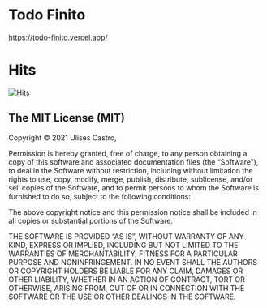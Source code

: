 # Todo Finito
https://todo-finito.vercel.app/

# Hits
[![Hits](https://hits.seeyoufarm.com/api/count/incr/badge.svg?url=https%3A%2F%2Fgithub.com%2Fulises-castro%2Ftodo-finito&count_bg=%2379C83D&title_bg=%23555555&icon=buzzfeed.svg&icon_color=%23E7E7E7&title=hits&edge_flat=false)](https://hits.seeyoufarm.com)

## The MIT License (MIT)
Copyright © 2021 Ulises Castro,

Permission is hereby granted, free of charge, to any person obtaining a copy of this software and associated documentation files (the “Software”), to deal in the Software without restriction, including without limitation the rights to use, copy, modify, merge, publish, distribute, sublicense, and/or sell copies of the Software, and to permit persons to whom the Software is furnished to do so, subject to the following conditions:

The above copyright notice and this permission notice shall be included in all copies or substantial portions of the Software.

THE SOFTWARE IS PROVIDED “AS IS”, WITHOUT WARRANTY OF ANY KIND, EXPRESS OR IMPLIED, INCLUDING BUT NOT LIMITED TO THE WARRANTIES OF MERCHANTABILITY, FITNESS FOR A PARTICULAR PURPOSE AND NONINFRINGEMENT. IN NO EVENT SHALL THE AUTHORS OR COPYRIGHT HOLDERS BE LIABLE FOR ANY CLAIM, DAMAGES OR OTHER LIABILITY, WHETHER IN AN ACTION OF CONTRACT, TORT OR OTHERWISE, ARISING FROM, OUT OF OR IN CONNECTION WITH THE SOFTWARE OR THE USE OR OTHER DEALINGS IN THE SOFTWARE.
